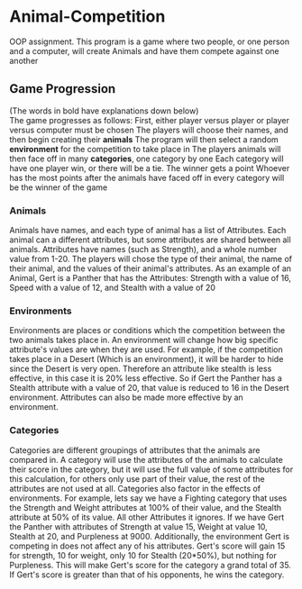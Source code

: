 # Animal-Competition
OOP assignment. This program is a game where two people, or one person and a computer, will create Animals and have them compete against one another


## Game Progression
(The words in bold have explanations down below)<br>
The game progresses as follows:
First, either player versus player or player versus computer must be chosen
The players will choose their names, and then begin creating their **animals**
The program will then select a random **environment** for the competition to take place in
The players animals will then face off in many **categories**, one category by one
Each category will have one player win, or there will be a tie. The winner gets a point
Whoever has the most points after the animals have faced off in every category will be the winner of the game


### Animals
Animals have names, and each type of animal has a list of Attributes. Each animal can a different attributes, but some attributes are shared between all animals. Attributes have names (such as Strength), and a whole number value from 1-20. The players will chose the type of their animal, the name of their animal, and the values of their animal's attributes. As an example of an Animal, Gert is a Panther that has the Attributes: Strength with a value of 16, Speed with a value of 12, and Stealth with a value of 20

### Environments
Environments are places or conditions which the competition between the two animals takes place in. An environment will change how big specific attribute's values are when they are used. For example, if the competition takes place in a Desert (Which is an environment), it will be harder to hide since the Desert is very open. Therefore an attribute like stealth is less effective, in this case it is 20% less effective. So if Gert the Panther has a Stealth attribute with a value of 20, that value is reduced to 16 in the Desert environment. Attributes can also be made more effective by an environment.

### Categories
Categories are different groupings of attributes that the animals are compared in. A category will use the attributes of the animals to calculate their score in the category, but it will use the full value of some attributes for this calculation, for others only use part of their value, the rest of the attributes are not used at all. Categories also factor in the effects of environments. For example, lets say we have a Fighting category that uses the Strength and Weight attributes at 100% of their value, and the Stealth attribute at 50% of its value. All other Attributes it ignores. If we have Gert the Panther with attributes of Strength at value 15, Weight at value 10, Stealth at 20, and Purpleness at 9000. Additionally, the environment Gert is competing in does not affect any of his attributes. Gert's score will gain 15 for strength, 10 for weight, only 10 for Stealth (20*50%), but nothing for Purpleness. This will make Gert's score for the category a grand total of 35. If Gert's score is greater than that of his opponents, he wins the category.